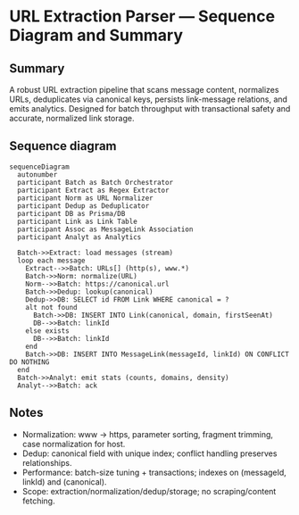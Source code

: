 # URL Extraction Parser — Sequence Diagram and Summary

## Summary

A robust URL extraction pipeline that scans message content, normalizes URLs, deduplicates via canonical keys, persists link-message relations, and emits analytics. Designed for batch throughput with transactional safety and accurate, normalized link storage.

## Sequence diagram

```mermaid
sequenceDiagram
  autonumber
  participant Batch as Batch Orchestrator
  participant Extract as Regex Extractor
  participant Norm as URL Normalizer
  participant Dedup as Deduplicator
  participant DB as Prisma/DB
  participant Link as Link Table
  participant Assoc as MessageLink Association
  participant Analyt as Analytics

  Batch->>Extract: load messages (stream)
  loop each message
    Extract-->>Batch: URLs[] (http(s), www.*)
    Batch->>Norm: normalize(URL)
    Norm-->>Batch: https://canonical.url
    Batch->>Dedup: lookup(canonical)
    Dedup->>DB: SELECT id FROM Link WHERE canonical = ?
    alt not found
      Batch->>DB: INSERT INTO Link(canonical, domain, firstSeenAt)
      DB-->>Batch: linkId
    else exists
      DB-->>Batch: linkId
    end
    Batch->>DB: INSERT INTO MessageLink(messageId, linkId) ON CONFLICT DO NOTHING
  end
  Batch->>Analyt: emit stats (counts, domains, density)
  Analyt-->>Batch: ack
```

## Notes

- Normalization: www → https, parameter sorting, fragment trimming, case normalization for host.
- Dedup: canonical field with unique index; conflict handling preserves relationships.
- Performance: batch-size tuning + transactions; indexes on (messageId, linkId) and (canonical).
- Scope: extraction/normalization/dedup/storage; no scraping/content fetching.
